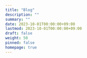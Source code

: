 ```yaml
---
title: "Blog"
description: ""
summary: ""
date: 2023-10-01T00:00:00+09:00
lastmod: 2023-10-01T00:00:00+09:00
draft: false
weight: 50
pinned: false
homepage: true
---
```

